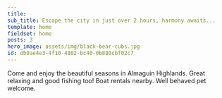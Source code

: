 ```yaml
---
title:
sub_title: Escape the city in just over 2 hours, harmony awaits...
template: home
fieldset: home
posts: 3
hero_image: assets/img/black-bear-cubs.jpg
id: db0ae4e3-4f10-4802-bc40-0b880cbf02c7
---
```

Come and enjoy the beautiful seasons in Almaguin Highlands.  Great relaxing and good fishing too!  Boat rentals nearby.  Well behaved pet welcome.
